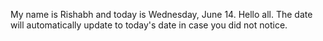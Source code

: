 My name is Rishabh and today is Wednesday, June 14. Hello all. The date will automatically update to today's date in case you did not notice.
